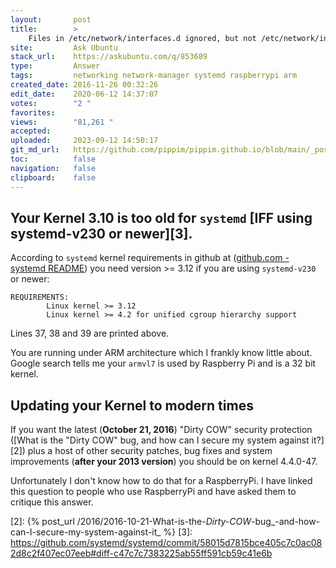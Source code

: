 ```yaml
---
layout:       post
title:        >
    Files in /etc/network/interfaces.d ignored, but not /etc/network/interfaces itself
site:         Ask Ubuntu
stack_url:    https://askubuntu.com/q/853689
type:         Answer
tags:         networking network-manager systemd raspberrypi arm
created_date: 2016-11-26 00:32:26
edit_date:    2020-06-12 14:37:07
votes:        "2 "
favorites:    
views:        "81,261 "
accepted:     
uploaded:     2023-09-12 14:50:17
git_md_url:   https://github.com/pippim/pippim.github.io/blob/main/_posts/2016/2016-11-26-Files-in-_etc_network_interfaces.d-ignored_-but-not-_etc_network_interfaces-itself.md
toc:          false
navigation:   false
clipboard:    false
---
```


## Your Kernel 3.10 is too old for `systemd` [IFF using systemd-v230 or newer][3].

According to `systemd` kernel requirements in github at ([github.com - systemd README][1]) you need version >= 3.12 if you are using `systemd-v230` or newer:

``` 
REQUIREMENTS:
        Linux kernel >= 3.12
        Linux kernel >= 4.2 for unified cgroup hierarchy support
```

Lines 37, 38 and 39 are printed above.

You are running under ARM architecture which I frankly know little about. Google search tells me your `armvl7` is used by Raspberry Pi and is a 32 bit kernel.

## Updating your Kernel to modern times

If you want the latest (**October 21, 2016**) "Dirty COW" security protection ([What is the &quot;Dirty COW&quot; bug, and how can I secure my system against it?][2]) plus a host of other security patches, bug fixes and system improvements (**after your 2013 version**) you should be on kernel 4.4.0-47.

Unfortunately I don't know how to do that for a RaspberryPi. I have linked this question to people who use RaspberryPi and have asked them to critique this answer.

  [1]: https://github.com/systemd/systemd/blob/master/README
  [2]: {% post_url /2016/2016-10-21-What-is-the-_Dirty-COW_-bug_-and-how-can-I-secure-my-system-against-it_ %}
  [3]: https://github.com/systemd/systemd/commit/58015d7815bce405c7c0ac082d8c2f407ec07eeb#diff-c47c7c7383225ab55ff591cb59c41e6b
